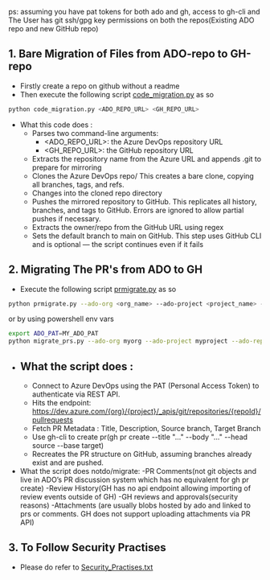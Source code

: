 ps: assuming you have pat tokens for both ado and gh, access to gh-cli and The User has git ssh/gpg key permissions on both the repos(Existing ADO repo and new GitHub repo)

## 1. Bare Migration of Files from ADO-repo to GH-repo

- Firstly create a repo on github without a readme
- Then execute the following script [code_migration.py](./code_migration.py) as so

```bash
python code_migration.py <ADO_REPO_URL> <GH_REPO_URL>
```

- What this code does :
  - Parses two command-line arguments:
    - <ADO_REPO_URL>: the Azure DevOps repository URL
    - <GH_REPO_URL>: the GitHub repository URL
  - Extracts the repository name from the Azure URL and appends .git to prepare for mirroring
  - Clones the Azure DevOps repo/ This creates a bare clone, copying all branches, tags, and refs.
  - Changes into the cloned repo directory
  - Pushes the mirrored repository to GitHub. This replicates all history, branches, and tags to GitHub. Errors are ignored to allow partial pushes if necessary.
  - Extracts the owner/repo from the GitHub URL using regex
  - Sets the default branch to main on GitHub. This step uses GitHub CLI and is optional — the script continues even if it fails

## 2. Migrating The PR's from ADO to GH

- Execute the following script [prmigrate.py](./prmigrate.py) as so

```bash
python prmigrate.py --ado-org <org_name> --ado-project <project_name> --ado-repo <ado_repo_name> --github-repo <user/repo_name>  --ado-pat <ADO_PAT_HERE>
```

or by using powershell env vars

```bash
export ADO_PAT=MY_ADO_PAT
python migrate_prs.py --ado-org myorg --ado-project myproject --ado-repo myrepo --github-repo myuser/mygithubrepo
```

- ## What the script does :
  - Connect to Azure DevOps using the PAT (Personal Access Token) to authenticate via REST API.
  - Hits the endpoint: https://dev.azure.com/{org}/{project}/_apis/git/repositories/{repoId}/pullrequests
  - Fetch PR Metadata : Title, Description, Source branch, Target Branch
  - Use gh-cli to create pr(gh pr create --title "..." --body "..." --head source --base target)
  - Recreates the PR structure on GitHub, assuming branches already exist and are pushed.
- What the script does notdo/migrate:
  -PR Comments(not git objects and live in ADO’s PR discussion system which has no equivalent for gh pr create)
  -Review History(GH has no api endpoint allowing importing of review events outside of GH)
  -GH reviews and approvals(security reasons)
  -Attachments (are usually blobs hosted by ado and linked to prs or comments. GH does not support uploading attachments via PR API)

## 3. To Follow Security Practises

- Please do refer to [Security_Practises.txt](./Security_Practises.txt)
